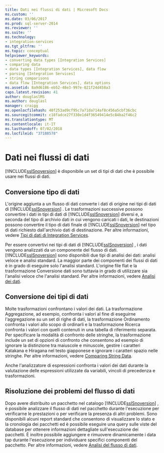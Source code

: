 ```yaml
---
title: Dati nei flussi di dati | Microsoft Docs
ms.custom: ''
ms.date: 03/06/2017
ms.prod: sql-server-2014
ms.reviewer: ''
ms.suite: ''
ms.technology:
- integration-services
ms.tgt_pltfrm: ''
ms.topic: conceptual
helpviewer_keywords:
- converting data types [Integration Services]
- comparing data
- data types [Integration Services], data flow
- parsing [Integration Services]
- string comparisons
- data flow [Integration Services], data options
ms.assetid: 8a9d6186-eb52-48e3-997e-021f24d458a3
caps.latest.revision: 41
author: douglaslMS
ms.author: douglasl
manager: craigg
ms.openlocfilehash: 48f253ad9cf95c7a71da714af8c456a5cbf36cbc
ms.sourcegitcommit: c18fadce27f330e1d4f36549414e5c84ba2f46c2
ms.translationtype: MT
ms.contentlocale: it-IT
ms.lasthandoff: 07/02/2018
ms.locfileid: "37188578"
---
```

# <a name="data-in-data-flows"></a>Dati nei flussi di dati
  [!INCLUDE[ssISnoversion](../../includes/ssisnoversion-md.md)] è disponibile un set di tipi di dati che è possibile usare nei flussi di dati.  
  
## <a name="data-type-conversion"></a>Conversione tipo di dati  
 L'origine aggiunta a un flusso di dati converte i dati di origine nei tipi di dati di [!INCLUDE[ssISnoversion](../../includes/ssisnoversion-md.md)] . Le trasformazioni successive possono convertire i dati in tipi di dati di [!INCLUDE[ssISnoversion](../../includes/ssisnoversion-md.md)] diversi e, a seconda del tipo di archivio dati in cui vengono caricati i dati, le destinazioni possono convertire il tipo di dati finale di [!INCLUDE[ssISnoversion](../../includes/ssisnoversion-md.md)] nel tipo di dati richiesto dall'archivio dati di destinazione. Per altre informazioni, vedere [Tipi di dati di Integration Services](integration-services-data-types.md).  
  
 Per essere convertivi nei tipi di dati di [!INCLUDE[ssISnoversion](../../includes/ssisnoversion-md.md)] , i dati vengono analizzati da un componente del flusso di dati. [!INCLUDE[ssISnoversion](../../includes/ssisnoversion-md.md)] sono disponibili due tipi di analisi dei dati: analisi veloce e analisi standard. La maggior parte dei componenti dei flussi di dati è in grado di eseguire solo l'analisi standard. L'origine file flat e la trasformazione Conversione dati sono tuttavia in grado di utilizzare sia l'analisi veloce che l'analisi standard. Per altre informazioni, vedere [Analisi dei dati](parsing-data.md).  
  
## <a name="data-type-comparison"></a>Conversione dei tipi di dati  
 Molte trasformazioni confrontano i valori dei dati. La trasformazione Aggregazione, ad esempio, confronta i valori al fine di eseguirne l'aggregazione su un set di righe di dati, la trasformazione Ordinamento confronta i valori allo scopo di ordinarli e la trasformazione Ricerca confronta i valori con quelli contenuti in una tabella di riferimento separata. Per specificare la modalità di confronto delle stringhe, la trasformazione include un set di opzioni di confronto che consentono ad esempio di ignorare la distinzione tra maiuscole e minuscole, gestire i caratteri Katakana e Hiragana nel testo giapponese e ignorare i caratteri spazio nelle stringhe. Per altre informazioni, vedere [Comparing String Data](comparing-string-data.md).  
  
 Anche l'analizzatore di espressioni confronta i valori dei dati durante la valutazione delle espressioni utilizzate da variabili, vincoli di precedenza e trasformazioni.  
  
## <a name="data-flow-troubleshooting"></a>Risoluzione dei problemi del flusso di dati  
 Dopo avere distribuito un pacchetto nel catalogo [!INCLUDE[ssISnoversion](../../includes/ssisnoversion-md.md)] , è possibile analizzare il flusso di dati nel pacchetto durante l'esecuzione per verificarne le prestazioni o per verificare la presenza di altri problemi. Sono disponibili alcuni report standard che consentono di visualizzare lo stato e la cronologia dei pacchetti ed è possibile eseguire una query sulle viste del database per ottenere informazioni dettagliate sull'esecuzione dei pacchetti. È inoltre possibile aggiungere e rimuovere dinamicamente i data tap durante l'esecuzione per individuare specifici componenti del pacchetto. Per altre informazioni, vedere [Analisi del flusso di dati](data-flow.md).  
  
  
